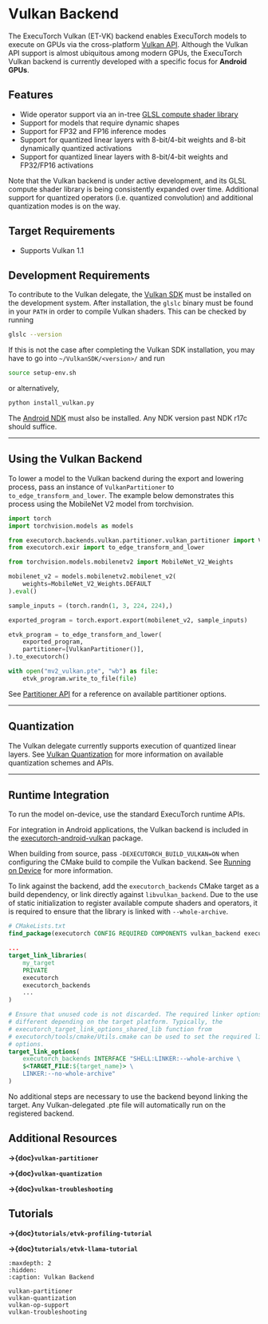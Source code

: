 # Vulkan Backend

The ExecuTorch Vulkan (ET-VK) backend enables ExecuTorch models to execute on
GPUs via the cross-platform [Vulkan API](https://www.vulkan.org/). Although the
Vulkan API support is almost ubiquitous among modern GPUs, the ExecuTorch Vulkan
backend is currently developed with a specific focus for **Android GPUs**.

## Features

- Wide operator support via an in-tree [GLSL compute shader library](https://github.com/pytorch/executorch/tree/main/backends/vulkan/runtime/graph/ops/glsl)
- Support for models that require dynamic shapes
- Support for FP32 and FP16 inference modes
- Support for quantized linear layers with 8-bit/4-bit weights and 8-bit dynamically quantized activations
- Support for quantized linear layers with 8-bit/4-bit weights and FP32/FP16 activations

Note that the Vulkan backend is under active development, and its GLSL compute
shader library is being consistently expanded over time. Additional support for
quantized operators (i.e. quantized convolution) and additional quantization
modes is on the way.

## Target Requirements

- Supports Vulkan 1.1

## Development Requirements

To contribute to the Vulkan delegate, the [Vulkan SDK](https://vulkan.lunarg.com/sdk/home#android)
must be installed on the development system. After installation, the `glslc` binary must
be found in your `PATH` in order to compile Vulkan shaders. This can be checked by
running

```sh
glslc --version
```

If this is not the case after completing the Vulkan SDK installation, you may have to
go into `~/VulkanSDK/<version>/` and run

```sh
source setup-env.sh
```

or alternatively,

```sh
python install_vulkan.py
```

The [Android NDK](https://developer.android.com/ndk/downloads) must also be installed.
Any NDK version past NDK r17c should suffice.

----

## Using the Vulkan Backend

To lower a model to the Vulkan backend during the export and lowering process,
pass an instance of `VulkanPartitioner` to `to_edge_transform_and_lower`. The
example below demonstrates this process using the MobileNet V2 model from
torchvision.

```python
import torch
import torchvision.models as models

from executorch.backends.vulkan.partitioner.vulkan_partitioner import VulkanPartitioner
from executorch.exir import to_edge_transform_and_lower

from torchvision.models.mobilenetv2 import MobileNet_V2_Weights

mobilenet_v2 = models.mobilenetv2.mobilenet_v2(
    weights=MobileNet_V2_Weights.DEFAULT
).eval()

sample_inputs = (torch.randn(1, 3, 224, 224),)

exported_program = torch.export.export(mobilenet_v2, sample_inputs)

etvk_program = to_edge_transform_and_lower(
    exported_program,
    partitioner=[VulkanPartitioner()],
).to_executorch()

with open("mv2_vulkan.pte", "wb") as file:
    etvk_program.write_to_file(file)
```

See [Partitioner API](vulkan-partitioner.md)
for a reference on available partitioner options.

----

## Quantization

The Vulkan delegate currently supports execution of quantized linear layers.
See [Vulkan Quantization](vulkan-quantization.md)
for more information on available quantization schemes and APIs.

----

## Runtime Integration

To run the model on-device, use the standard ExecuTorch runtime APIs.

For integration in Android applications, the Vulkan backend is included in the
[executorch-android-vulkan](https://mvnrepository.com/artifact/org.pytorch/executorch-android-vulkan)
package.

When building from source, pass `-DEXECUTORCH_BUILD_VULKAN=ON` when configuring
the CMake build to compile the Vulkan backend. See [Running on Device](/getting-started.md#running-on-device)
for more information.

To link against the backend, add the `executorch_backends` CMake target as a
build dependency, or link directly against `libvulkan_backend`. Due to the use
of static initialization to register available compute shaders and operators,
it is required to ensure that the library is linked with `--whole-archive`.

```cmake
# CMakeLists.txt
find_package(executorch CONFIG REQUIRED COMPONENTS vulkan_backend executorch_backends)

...
target_link_libraries(
    my_target
    PRIVATE
    executorch
    executorch_backends
    ...
)

# Ensure that unused code is not discarded. The required linker options may be
# different depending on the target platform. Typically, the
# executorch_target_link_options_shared_lib function from
# executorch/tools/cmake/Utils.cmake can be used to set the required linker
# options.
target_link_options(
    executorch_backends INTERFACE "SHELL:LINKER:--whole-archive \
    $<TARGET_FILE:${target_name}> \
    LINKER:--no-whole-archive"
)
```

No additional steps are necessary to use the backend beyond linking the target.
Any Vulkan-delegated .pte file will automatically run on the registered backend.

## Additional Resources

**→{doc}`vulkan-partitioner`**

**→{doc}`vulkan-quantization`**

**→{doc}`vulkan-troubleshooting`**

## Tutorials

**→{doc}`tutorials/etvk-profiling-tutorial`**

**→{doc}`tutorials/etvk-llama-tutorial`**

```{toctree}
:maxdepth: 2
:hidden:
:caption: Vulkan Backend

vulkan-partitioner
vulkan-quantization
vulkan-op-support
vulkan-troubleshooting
